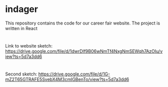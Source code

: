 # indager
This repository contains the code for our career fair website.
The project is written in React
#
Link to website sketch: https://drive.google.com/file/d/1dwrDlf9B06wNmTf4NxgNmSEWqh7AzOIu/view?ts=5d7a3dd6
#
Second sketch: https://drive.google.com/file/d/1G-mZ2T65GTRAFE5SvebX4M3cmIGBenTo/view?ts=5d7a3dd6
